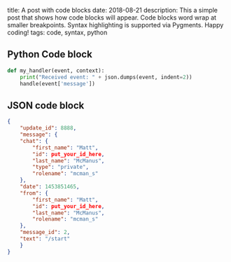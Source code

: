 title: A post with code blocks
date: 2018-08-21
description: This a simple post that shows how code blocks will appear. Code blocks word wrap at smaller breakpoints. Syntax highlighting is supported via Pygments. Happy coding!
tags: code, syntax, python 

## Python Code block

```python
def my_handler(event, context):
	print("Received event: " + json.dumps(event, indent=2))
	handle(event['message'])
```

## JSON code block

```json
{
	"update_id": 8888,
	"message": {
	"chat": {
		"first_name": "Matt",
		"id": put_your_id_here,
		"last_name": "McManus",
		"type": "private",
		"rolename": "mcman_s"
	},
	"date": 1453851465,
	"from": {
		"first_name": "Matt",
		"id": put_your_id_here,
		"last_name": "McManus",
		"rolename": "mcman_s"
	},
	"message_id": 2,
	"text": "/start"
	}
}
```
